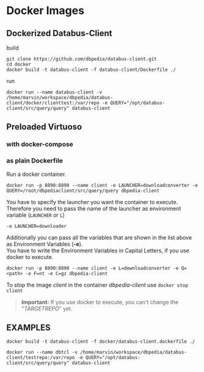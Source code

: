 # Docker Images

## Dockerized Databus-Client

build

```
git clone https://github.com/dbpedia/databus-client.git
cd docker
docker build -t databus-client -f databus-client/Dockerfile ./ 
```

run 

```
docker run --name databus-client -v /home/marvin/workspace/dbpedia/databus-client/docker/clienttest:/var/repo -e QUERY="/opt/databus-client/src/query/query" databus-client
```

## Preloaded Virtuoso

### with docker-compose

### as plain Dockerfile





Run a docker container.

```
docker run -p 8890:8890 --name client -e LAUNCHER=downloadconverter -e QUERY=/root/dbpediaclient/src/query/query dbpedia-client
```

You have to specify the launcher you want the container to execute. Therefore you need to pass the name of the launcher as environment variable (`LAUNCHER` or `L`)
```
-e LAUNCHER=downloader
```

Additionally you can pass all the variables that are shown in the list above as Environment Variables (**-e**).  
You have to write the Environment Variables in Capital Letters, if you use docker to execute.  

```
docker run -p 8890:8890 --name client -e L=downloadconverter -e Q=<path> -e F=nt -e C=gz dbpedia-client
```

To stop the image *client* in the container *dbpedia-client* use `docker stop client`

> **Important:** If you use docker to execute, you can't change the "_TARGETREPO_" yet.


## EXAMPLES

```
docker build -t databus-client -f docker/databus-client.dockerfile ./
```

```
docker run --name dbtcl -v /home/marvin/workspace/dbpedia/databus-client/testrepo:/var/repo -e QUERY="/opt/databus-client/src/query/query" databus-client
```
